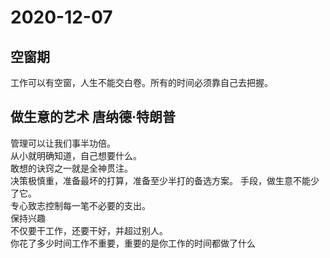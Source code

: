 # 2020-12-07

## 空窗期

工作可以有空窗，人生不能交白卷。所有的时间必须靠自己去把握。  

## 做生意的艺术 唐纳德·特朗普

管理可以让我们事半功倍。  
从小就明确知道，自己想要什么。  
敢想的诀窍之一就是全神贯注。  
决策极慎重，准备最坏的打算，准备至少半打的备选方案。
手段，做生意不能少了它。  
专心致志控制每一笔不必要的支出。  
保持兴趣  
不仅要干工作，还要干好，并超过别人。  
你花了多少时间工作不重要，重要的是你工作的时间都做了什么  

